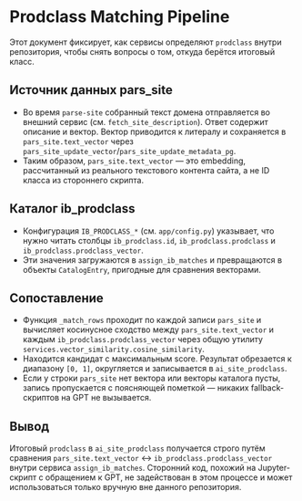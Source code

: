 # Prodclass Matching Pipeline

Этот документ фиксирует, как сервисы определяют `prodclass` внутри
репозитория, чтобы снять вопросы о том, откуда берётся итоговый класс.

## Источник данных pars_site

* Во время `parse-site` собранный текст домена отправляется во внешний сервис
  (см. `fetch_site_description`). Ответ содержит описание и вектор. Вектор
  приводится к литералу и сохраняется в `pars_site.text_vector` через
  `pars_site_update_vector`/`pars_site_update_metadata_pg`.
* Таким образом, `pars_site.text_vector` — это embedding, рассчитанный из
  реального текстового контента сайта, а не ID класса из стороннего скрипта.

## Каталог ib_prodclass

* Конфигурация `IB_PRODCLASS_*` (см. `app/config.py`) указывает, что нужно
  читать столбцы `ib_prodclass.id`, `ib_prodclass.prodclass` и
  `ib_prodclass.prodclass_vector`.
* Эти значения загружаются в `assign_ib_matches` и превращаются в объекты
  `CatalogEntry`, пригодные для сравнения векторами.

## Сопоставление

* Функция `_match_rows` проходит по каждой записи `pars_site` и вычисляет
  косинусное сходство между `pars_site.text_vector` и каждым
  `ib_prodclass.prodclass_vector` через общую утилиту
  `services.vector_similarity.cosine_similarity`.
* Находится кандидат с максимальным score. Результат обрезается к диапазону
  `[0, 1]`, округляется и записывается в `ai_site_prodclass`.
* Если у строки `pars_site` нет вектора или векторы каталога пусты, запись
  пропускается с поясняющей пометкой — никаких fallback-скриптов на GPT не
  вызывается.

## Вывод

Итоговый `prodclass` в `ai_site_prodclass` получается строго путём сравнения
`pars_site.text_vector` ↔ `ib_prodclass.prodclass_vector` внутри сервиса
`assign_ib_matches`. Сторонний код, похожий на Jupyter-скрипт с обращением к
GPT, не задействован в этом процессе и может использоваться только вручную
вне данного репозитория.
